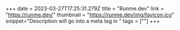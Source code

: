 +++
date = 2023-03-27T17:25:31.279Z
title = "Runme.dev"
link = "https://runme.dev/"
thumbnail = "https://runme.dev/img/favicon.ico"
snippet="Description will go into a meta tag in <head />"
tags = [""]
+++
